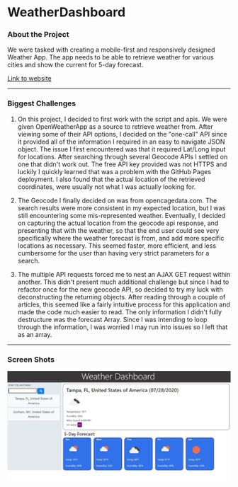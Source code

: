 # WeatherDashboard

### About the Project

We were tasked with creating a mobile-first and responsively designed Weather App.  The app needs to be able to retrieve weather for various cities and show the current for 5-day forecast.  

[Link to website](https://cjlaflamme1.github.io/WeatherDashboard/)

---
### Biggest Challenges

1. On this project, I decided to first work with the script and apis.  We were given OpenWeatherApp as a source to retrieve weather from.  After viewing some of their API options, I decided on the "one-call" API since it provided all of the information I required in an easy to navigate JSON object.  The issue I first encountered was that it required Lat/Long input for locations.  After searching through several Geocode APIs I settled on one that didn't work out.  The free API key provided was not HTTPS and luckily I quickly learned that was a problem with the GitHub Pages deployment.  I also found that the actual location of the retrieved coordinates, were usually not what I was actually looking for.  

2. The Geocode I finally decided on was from opencagedata.com.  The search results were more consistent in my expected location, but I was still encountering some mis-represented weather.  Eventually, I decided on capturing the actual location from the geocode api response, and presenting that with the weather, so that the end user could see very specifically where the weather forecast is from, and add more specific locations as necessary.  This seemed faster, more efficient, and less cumbersome for the user than having very strict parameters for a search. 

3. The multiple API requests forced me to nest an AJAX GET request within another.  This didn't present much additional challenge but since I had to refactor once for the new geocode API, so decided to try my luck with deconstructing the returning objects.  After reading through a couple of articles, this seemed like a fairly intuitive process for this application and made the code much easier to read.  The only information I didn't fully destructure was the forecast Array.  Since I was intending to loop through the information, I was worried I may run into issues so I left that as an array. 

---
### Screen Shots

![Weather Page](./assets/screenShot.jpg)
